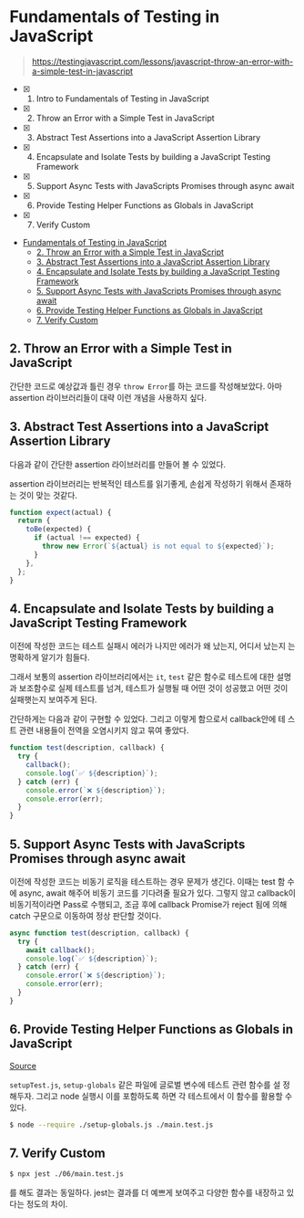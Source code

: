 # Fundamentals of Testing in JavaScript

> https://testingjavascript.com/lessons/javascript-throw-an-error-with-a-simple-test-in-javascript

- [x] 1. Intro to Fundamentals of Testing in JavaScript
- [x] 2. Throw an Error with a Simple Test in JavaScript
- [x] 3. Abstract Test Assertions into a JavaScript Assertion Library
- [x] 4. Encapsulate and Isolate Tests by building a JavaScript Testing
     Framework
- [x] 5. Support Async Tests with JavaScripts Promises through async await
- [x] 6. Provide Testing Helper Functions as Globals in JavaScript
- [x] 7. Verify Custom

- [Fundamentals of Testing in JavaScript](#fundamentals-of-testing-in-javascript)
  - [2. Throw an Error with a Simple Test in JavaScript](#2-throw-an-error-with-a-simple-test-in-javascript)
  - [3. Abstract Test Assertions into a JavaScript Assertion Library](#3-abstract-test-assertions-into-a-javascript-assertion-library)
  - [4. Encapsulate and Isolate Tests by building a JavaScript Testing Framework](#4-encapsulate-and-isolate-tests-by-building-a-javascript-testing-framework)
  - [5. Support Async Tests with JavaScripts Promises through async await](#5-support-async-tests-with-javascripts-promises-through-async-await)
  - [6. Provide Testing Helper Functions as Globals in JavaScript](#6-provide-testing-helper-functions-as-globals-in-javascript)
  - [7. Verify Custom](#7-verify-custom)

## 2. Throw an Error with a Simple Test in JavaScript

간단한 코드로 예상값과 틀린 경우 `throw Error`를 하는 코드를 작성해보았다. 아마
assertion 라이브러리들이 대략 이런 개념을 사용하지 싶다.

## 3. Abstract Test Assertions into a JavaScript Assertion Library

다음과 같이 간단한 assertion 라이브러리를 만들어 볼 수 있었다.

assertion 라이브러리는 반복적인 테스트를 읽기좋게, 손쉽게 작성하기 위해서 존재하
는 것이 맞는 것같다.

```js
function expect(actual) {
  return {
    toBe(expected) {
      if (actual !== expected) {
        throw new Error(`${actual} is not equal to ${expected}`);
      }
    },
  };
}
```

## 4. Encapsulate and Isolate Tests by building a JavaScript Testing Framework

이전에 작성한 코드는 테스트 실패시 에러가 나지만 에러가 왜 났는지, 어디서 났는지
는 명확하게 알기가 힘들다.

그래서 보통의 assertion 라이브러리에서는 `it`, `test` 같은 함수로 테스트에 대한
설명과 보조함수로 실제 테스트를 넘겨, 테스트가 실행될 때 어떤 것이 성공했고 어떤
것이 실패햇는지 보여주게 된다.

간단하게는 다음과 같이 구현할 수 있었다. 그리고 이렇게 함으로서 callback안에 테
스트 관련 내용들이 전역을 오염시키지 않고 묶여 좋았다.

```js
function test(description, callback) {
  try {
    callback();
    console.log(`✅ ${description}`);
  } catch (err) {
    console.error(`❌ ${description}`);
    console.error(err);
  }
}
```

## 5. Support Async Tests with JavaScripts Promises through async await

이전에 작성한 코드는 비동기 로직을 테스트하는 경우 문제가 생긴다. 이때는 test 함
수에 async, await 해주어 비동기 코드를 기다려줄 필요가 있다. 그렇지 않고
callback이 비동기적이라면 Pass로 수행되고, 조금 후에 callback Promise가 reject
됨에 의해 catch 구문으로 이동하여 정상 판단할 것이다.

```js
async function test(description, callback) {
  try {
    await callback();
    console.log(`✅ ${description}`);
  } catch (err) {
    console.error(`❌ ${description}`);
    console.error(err);
  }
}
```

## 6. Provide Testing Helper Functions as Globals in JavaScript

[Source](./06)

`setupTest.js`, `setup-globals` 같은 파일에 글로벌 변수에 테스트 관련 함수를 설
정해두자. 그리고 node 실행시 이를 포함하도록 하면 각 테스트에서 이 함수를 활용할
수 있다.

```bash
$ node --require ./setup-globals.js ./main.test.js
```

## 7. Verify Custom

```bash
$ npx jest ./06/main.test.js
```

를 해도 결과는 동일하다. jest는 결과를 더 예쁘게 보여주고 다양한 함수를 내장하고
있다는 정도의 차이.
